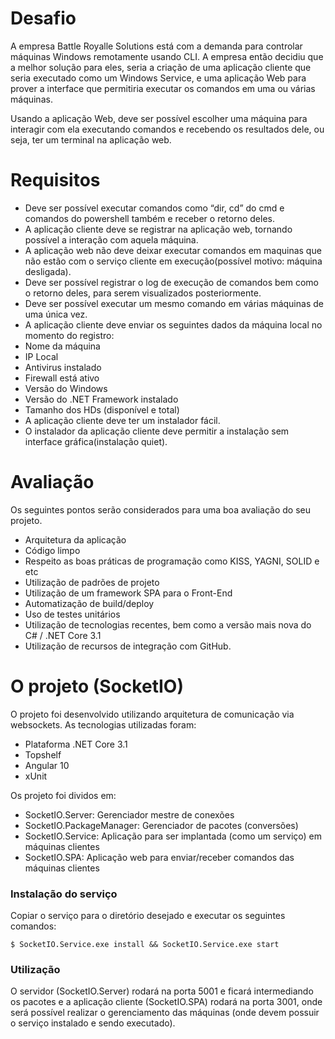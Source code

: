 # Desafio
A empresa Battle Royalle Solutions está com a demanda para controlar máquinas Windows remotamente usando CLI.
A empresa então decidiu que a melhor solução para eles, seria a criação de uma aplicação cliente que seria executado como um Windows Service, e uma aplicação Web para prover a interface que permitiria executar os comandos em uma ou várias máquinas.

Usando a aplicação Web, deve ser possível escolher uma máquina para interagir com ela executando comandos e recebendo os resultados dele, ou seja, ter um terminal na aplicação web.

# Requisitos

- Deve ser possível executar comandos como “dir, cd” do cmd e comandos do powershell também e receber o retorno deles.
- A aplicação cliente deve se registrar na aplicação web, tornando possível a interação com aquela máquina.
- A aplicação web não deve deixar executar comandos em maquinas que não estão com o serviço cliente em execução(possível motivo: máquina desligada).
- Deve ser possível registrar o log de execução de comandos bem como o retorno deles, para serem visualizados posteriormente.
- Deve ser possível executar um mesmo comando em várias máquinas de uma única vez.
- A aplicação cliente deve enviar os seguintes dados da máquina local no momento do registro:
- Nome da máquina
- IP Local
- Antivirus instalado
- Firewall está ativo
- Versão do Windows
- Versão do .NET Framework instalado
- Tamanho dos HDs (disponível e total)
- A aplicação cliente deve ter um instalador fácil.
- O instalador da aplicação cliente deve permitir a instalação sem interface gráfica(instalação quiet).

# Avaliação

Os seguintes pontos serão considerados para uma boa avaliação do seu projeto.

- Arquitetura da aplicação
- Código limpo
- Respeito as boas práticas de programação como KISS, YAGNI, SOLID e etc
- Utilização de padrões de projeto
- Utilização de um framework SPA para o Front-End
- Automatização de build/deploy
- Uso de testes unitários
- Utilização de tecnologias recentes, bem como a versão mais nova do C# / .NET Core 3.1
- Utilização de recursos de integração com GitHub.

# O projeto (SocketIO)

O projeto foi desenvolvido utilizando arquitetura de comunicação via websockets. As tecnologias utilizadas foram:

- Plataforma .NET Core 3.1
- Topshelf
- Angular 10
- xUnit

Os projeto foi dividos em:

- SocketIO.Server: Gerenciador mestre de conexões
- SocketIO.PackageManager: Gerenciador de pacotes (conversões)
- SocketIO.Service: Aplicação para ser implantada (como um serviço) em máquinas clientes
- SocketIO.SPA: Aplicação web para enviar/receber comandos das máquinas clientes

### Instalação do serviço

Copiar o serviço para o diretório desejado e executar os seguintes comandos:

``
$ SocketIO.Service.exe install && SocketIO.Service.exe start
``

### Utilização

O servidor (SocketIO.Server) rodará na porta 5001 e ficará intermediando os pacotes e a aplicação cliente (SocketIO.SPA) rodará na porta
3001, onde será possível realizar o gerenciamento das máquinas (onde devem possuir o serviço instalado e sendo executado).